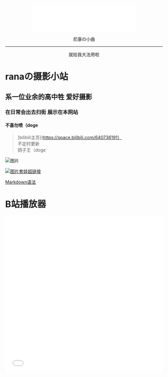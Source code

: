 <h3 id="jinrishici-sentence"></h3>
<script src="https://sdk.jinrishici.com/v2/browser/jinrishici.js" charset="utf-8"></script>

<div align="center">
	<iframe frameborder="no" border="0" marginwidth="0" marginheight="0" width=330 height=86 src="//music.163.com/outchain/player?type=2&id=18495436&auto=0&height=66"></iframe>
	<p>尼康の小曲<hr />就给我大法用啦</p>
</div>

# ranaの摄影小站

## 系一位业余的高中牲 爱好摄影

### 在日常会出去扫街 展示在本网站

#### 不喜勿喷（doge

>[bilibili主页](https://space.bilibili.com/640736191）<br>
>不定时更新<br />鸽子王（doge

![图片](https://img1.imgtp.com/2023/07/08/k66CpmGR.jpg "描述")

[![图片套娃超链接](https://img1.imgtp.com/2023/07/08/k66CpmGR.jpg "描述")](https://fuibafuyu.net)

[Markdown语法](https://markdown.com.cn/basic-syntax)

# B站播放器

<div align="center">
	<iframe src="//player.bilibili.com/player.html?aid=80433022&bvid=BV1GJ411x7h7&cid=137649199&page=1&high_quality=1" allowfullscreen="allowfullscreen" width="100%" height="500" scrolling="no" frameborder="0" sandbox="allow-top-navigation allow-same-origin allow-forms allow-scripts"></iframe>
</div>
